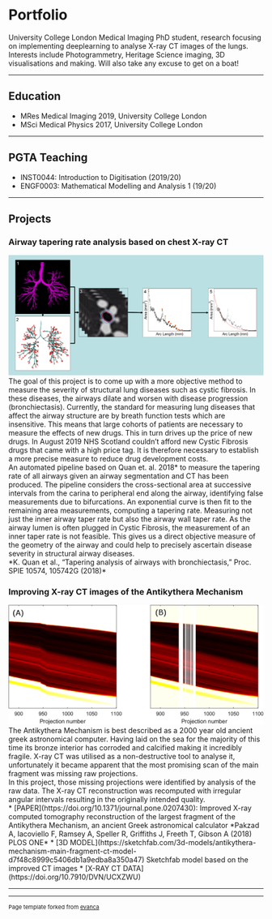 # Portfolio
University College London Medical Imaging PhD student, research focusing on implementing deeplearning to analyse X-ray CT images of the lungs.
Interests include Photogrammetry, Heritage Science imaging, 3D visualisations and making.
Will also take any excuse to get on a boat!

---

## Education
* MRes Medical Imaging 2019, University College London
* MSci Medical Physics 2017, University College London

---

## PGTA Teaching
* INST0044: Introduction to Digitisation (2019/20)
* ENGF0003: Mathematical Modelling and Analysis 1 (19/20)

---
## Projects

### Airway tapering rate analysis based on chest X-ray CT
<img src="images/taper_rate_pipeline.png?raw=true"/>
<br>
The goal of this project is to come up with a more objective method to measure the severity of structural lung diseases such as cystic fibrosis. In these diseases, the airways dilate and worsen with disease progression (bronchiectasis). Currently, the standard for measuring lung diseases that affect the airway structure are by breath function tests which are insensitive. This means that large cohorts of patients are necessary to measure the effects of new drugs. This in turn drives up the price of new drugs. In August 2019 NHS Scotland couldn’t afford new Cystic Fibrosis drugs that came with a high price tag. It is therefore necessary to establish a more precise measure to reduce drug development costs.
<br>
An automated pipeline based on Quan et. al. 2018* to measure the tapering rate of all airways given an airway segmentation and CT has been produced. The pipeline considers the cross-sectional area at successive intervals from the carina to peripheral end along the airway, identifying false measurements due to bifurcations. An exponential curve is then fit to the remaining area measurements, computing a tapering rate. Measuring not just the inner airway taper rate but also the airway wall taper rate. As the airway lumen is often plugged in Cystic Fibrosis, the measurement of an inner taper rate is not feasible. This gives us a direct objective measure of the geometry of the airway and could help to precisely ascertain disease severity in structural airway diseases.
<br>
*K. Quan et al., “Tapering analysis of airways with bronchiectasis,” Proc. SPIE 10574, 105742G (2018)*


### Improving X-ray CT images of the Antikythera Mechanism
<img src="images/akm_sino.png?raw=true"/>
The Antikythera Mechanism is best described as a 2000 year old ancient greek astronomical computer. Having laid on the sea for the majority of this time its bronze interior has corroded and calcified making it incredibly fragile. X-ray CT was utilised as a non-destructive tool to analyse it, unfortunately it became apparent that the most promising scan of the main fragment was missing raw projections.
<br>
In this project, those missing projections were identified by analysis of the raw data. The X-ray CT reconstruction was recomputed with irregular angular intervals resulting in the originally intended quality.
<br>
* [PAPER](https://doi.org/10.1371/journal.pone.0207430): Improved X-ray computed tomography reconstruction of the largest fragment of the Antikythera Mechanism, an ancient Greek astronomical calculator *Pakzad A, Iacoviello F, Ramsey A, Speller R, Griffiths J, Freeth T, Gibson A (2018) PLOS ONE*
* [3D MODEL](https://sketchfab.com/3d-models/antikythera-mechanism-main-fragment-ct-model-d7f48c8999c5406db1a9edba8a350a47) Sketchfab model based on the improved CT images
* [X-RAY CT DATA](https://doi.org/10.7910/DVN/UCXZWU)

---
---
<p style="font-size:11px">Page template forked from <a href="https://github.com/evanca/quick-portfolio">evanca</a></p>
<!-- Remove above link if you don't want to attibute -->
